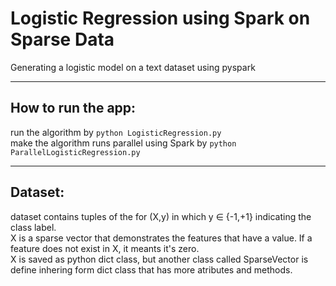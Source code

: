 # Logistic Regression using Spark on Sparse Data
Generating a logistic model on a text dataset using pyspark

---

## How to run the app:
run the algorithm by `python LogisticRegression.py`   
make the algorithm runs parallel using Spark by `python ParallelLogisticRegression.py`   

---

## Dataset:   
dataset contains tuples of the for (X,y) in which y ∈ {-1,+1} indicating the class label.  
X is a sparse vector that demonstrates the features that have a value. If a feature does not exist in X, it meants it's zero.   
X is saved as python dict class, but another class called SparseVector is define inhering form dict class that has more atributes and methods.

